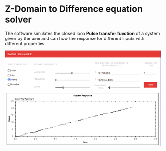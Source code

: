# Z-Domain to Difference equation solver

The software simulates the closed loop **Pulse transfer function** of a system given by the user and can how the response for different inputs with different properties

![gif](https://github.com/ELBe7ery/Control-system-assignments/blob/master/Assignment%202/Assignment_2.gif)
